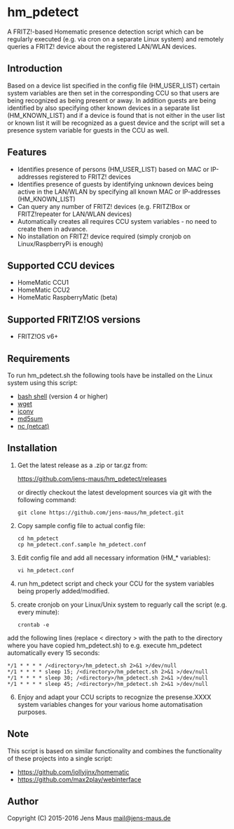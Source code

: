 # hm_pdetect
A FRITZ!-based Homematic presence detection script which can be regularly executed (e.g. via cron on a separate Linux system) and remotely queries a FRITZ! device about the registered LAN/WLAN devices.

## Introduction
Based on a device list specified in the config file (HM_USER_LIST) certain system variables are then set in the corresponding CCU so that users are being recognized as being present or away. In addition guests are being identified by also specifying other known devices in a separate list (HM_KNOWN_LIST) and if a device is found that is not either in the user list or known list it will be recognized as a guest device and the script will set a presence system variable for guests in the CCU as well.

## Features
* Identifies presence of persons (HM_USER_LIST) based on MAC or IP-addresses registered to FRITZ! devices
* Identifies presence of guests by identifying unknown devices being active in the LAN/WLAN by specifying all known MAC or IP-addresses (HM_KNOWN_LIST) 
* Can query any number of FRITZ! devices (e.g. FRITZ!Box or FRITZ!repeater for LAN/WLAN devices)
* Automatically creates all requires CCU system variables - no need to create them in advance.
* No installation on FRITZ! device required (simply cronjob on Linux/RaspberryPi is enough)

## Supported CCU devices
* HomeMatic CCU1
* HomeMatic CCU2
* HomeMatic RaspberryMatic (beta)

## Supported FRITZ!OS versions
* FRITZ!OS v6+

## Requirements
To run hm_pdetect.sh the following tools have be installed on the Linux system using this script:
* [bash shell](https://www.gnu.org/software/bash/) (version 4 or higher)
* [wget](http://www.gnu.org/software/wget/)
* [iconv](https://www.gnu.org/software/libiconv/)
* [md5sum](http://www.gnu.org/software/coreutils/coreutils.html)
* [nc (netcat)](https://sourceforge.net/projects/netcat/)

## Installation
1. Get the latest release as a .zip or tar.gz from:

   https://github.com/jens-maus/hm_pdetect/releases

   or directly checkout the latest development sources via git with the following command:

   ```
   git clone https://github.com/jens-maus/hm_pdetect.git
   ```

2. Copy sample config file to actual config file:

   ```
   cd hm_pdetect
   cp hm_pdetect.conf.sample hm_pdetect.conf
   ```

3. Edit config file and add all necessary information (HM_* variables):

   ```
   vi hm_pdetect.conf
   ```
4. run hm_pdetect script and check your CCU for the system variables being properly added/modified.

5. create cronjob on your Linux/Unix system to reguarly call the script (e.g. every minute):

   ```
   crontab -e
   ```

  add the following lines (replace < directory > with the path to the directory where you have copied hm_pdetect.sh) to e.g. execute hm_pdetect automatically every 15 seconds:
   ```
   */1 * * * * /<directory>/hm_pdetect.sh 2>&1 >/dev/null
   */1 * * * * sleep 15; /<directory>/hm_pdetect.sh 2>&1 >/dev/null
   */1 * * * * sleep 30; /<directory>/hm_pdetect.sh 2>&1 >/dev/null
   */1 * * * * sleep 45; /<directory>/hm_pdetect.sh 2>&1 >/dev/null
   ```

6. Enjoy and adapt your CCU scripts to recognize the presense.XXXX system variables changes for your various home automatisation purposes.

## Note
This script is based on similar functionality and combines the functionality of these projects into a single script:
* https://github.com/jollyjinx/homematic
* https://github.com/max2play/webinterface

## Author
Copyright (C) 2015-2016 Jens Maus <mail@jens-maus.de>
